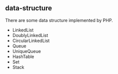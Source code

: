 ## data-structure

There are some data structure implemented by PHP.

* LinkedList
* DoublyLinkedList
* CircularLinkedList
* Queue
* UniqueQueue
* HashTable
* Set
* Stack

